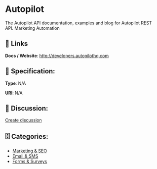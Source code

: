# Autopilot


The Autopilot API documentation, examples and blog for Autopilot REST API. Marketing Automation

##  🔗 Links
**Docs / Website**: http://developers.autopilothq.com

## 🧬 Specification:
**Type**: N/A

**URI**: N/A

## 💬 Discussion:
[Create discussion](https://github.com/apis-list/apis-list/discussions/new)

## 🗄️ Categories:
- [Marketing & SEO](https://github.com/apis-list/apis-list#marketing--seo)
- [Email & SMS](https://github.com/apis-list/apis-list#email--sms)
- [Forms & Surveys](https://github.com/apis-list/apis-list#forms--surveys)



